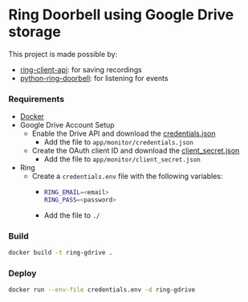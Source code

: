 # Ring Doorbell using Google Drive storage

This project is made possible by:
* [ring-client-api](https://github.com/dgreif/ring): for saving recordings 
* [python-ring-doorbell](https://github.com/tchellomello/python-ring-doorbell): for listening for events


### Requirements

* [Docker](https://www.docker.com/products/docker-desktop)
* Google Drive Account Setup
    * Enable the Drive API and download the [credentials.json](https://developers.google.com/drive/api/v3/quickstart/python)
        * Add the file to ```app/monitor/credentials.json```
    * Create the OAuth client ID and download the [client_secret.json](https://developers.google.com/drive/api/v3/enable-drive-api)
        * Add the file to ```app/monitor/client_secret.json```
* Ring
    * Create a ```credentials.env``` file with the following variables:
      * ```bash 
        RING_EMAIL=<email>
        RING_PASS=<password>
        ```
      * Add the file to ```./```

### Build
```bash
docker build -t ring-gdrive .
```

### Deploy
```bash
docker run --env-file credentials.env -d ring-gdrive
```
